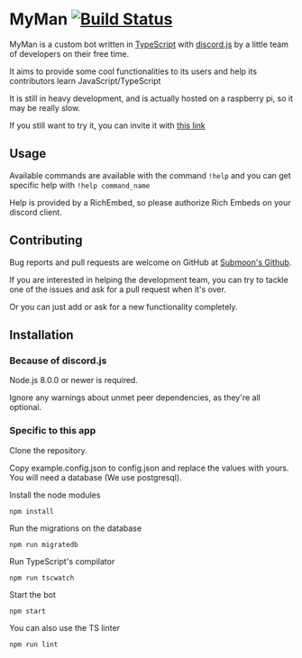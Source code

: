 # MyMan [![Build Status](https://travis-ci.org/Submoon/MyMan.svg?branch=master)](https://travis-ci.org/Submoon/MyMan)
MyMan is a custom bot written in [TypeScript](https://www.typescriptlang.org/) with [discord.js](https://github.com/discordjs/discord.js) by a little team of developers on their free time.

It aims to provide some cool functionalities to its users and help its contributors learn JavaScript/TypeScript

It is still in heavy development, and is actually hosted on a raspberry pi, so it may be really slow.

If you still want to try it, you can invite it with [this link](https://discordapp.com/api/oauth2/authorize?client_id=402755102735073280&permissions=2146958448&scope=bot)

## Usage
Available commands are available with the command ```!help``` and you can get specific help with ```!help command_name```

Help is provided by a RichEmbed, so please authorize Rich Embeds on your discord client.

## Contributing
Bug reports and pull requests are welcome on GitHub at [Submoon's Github](https://github.com/Submoon/MyMan).

If you are interested in helping the development team, you can try to tackle one of the issues and ask for a pull request when it's over.

Or you can just add or ask for a new functionality completely.

## Installation

### Because of discord.js
Node.js 8.0.0 or newer is required.

Ignore any warnings about unmet peer dependencies, as they're all optional.

### Specific to this app
Clone the repository.

Copy example.config.json to config.json and replace the values with yours. You will need a database (We use postgresql).

Install the node modules

```npm install```

Run the migrations on the database

```npm run migratedb```

Run TypeScript's compilator

```npm run tscwatch```

Start the bot

```npm start```

You can also use the TS linter

```npm run lint```
